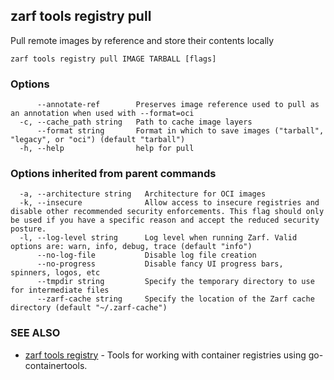 ## zarf tools registry pull

Pull remote images by reference and store their contents locally

```
zarf tools registry pull IMAGE TARBALL [flags]
```

### Options

```
      --annotate-ref        Preserves image reference used to pull as an annotation when used with --format=oci
  -c, --cache_path string   Path to cache image layers
      --format string       Format in which to save images ("tarball", "legacy", or "oci") (default "tarball")
  -h, --help                help for pull
```

### Options inherited from parent commands

```
  -a, --architecture string   Architecture for OCI images
  -k, --insecure              Allow access to insecure registries and disable other recommended security enforcements. This flag should only be used if you have a specific reason and accept the reduced security posture.
  -l, --log-level string      Log level when running Zarf. Valid options are: warn, info, debug, trace (default "info")
      --no-log-file           Disable log file creation
      --no-progress           Disable fancy UI progress bars, spinners, logos, etc
      --tmpdir string         Specify the temporary directory to use for intermediate files
      --zarf-cache string     Specify the location of the Zarf cache directory (default "~/.zarf-cache")
```

### SEE ALSO

* [zarf tools registry](zarf_tools_registry.md)	 - Tools for working with container registries using go-containertools.

